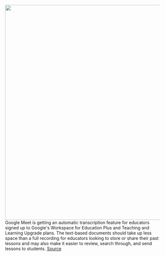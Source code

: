 <img src='https://cdn.vox-cdn.com/thumbor/BKwRDsu7bNF8JR_gEEUlmyfo3UI=/0x0:2040x1360/1200x800/filters:focal(857x517:1183x843)/cdn.vox-cdn.com/uploads/chorus_image/image/70951803/acastro_191014_1777_google_pixel_0005.0.0.jpg' width='700px' /><br/>
Google Meet is getting an automatic transcription feature for educators signed up to Google's Workspace for Education Plus and Teaching and Learning Upgrade plans. The text-based documents should take up less space than a full recording for educators looking to store or share their past lessons and may also make it easier to review, search through, and send lessons to students.
<a href='https://www.theverge.com/2022/6/7/23156443/google-meet-educators-transcribe-lessons-docs-workspace-screencast-livestreams'> Source <a/>